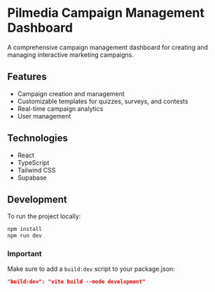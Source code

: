 
# Pilmedia Campaign Management Dashboard

A comprehensive campaign management dashboard for creating and managing interactive marketing campaigns.

## Features
- Campaign creation and management
- Customizable templates for quizzes, surveys, and contests
- Real-time campaign analytics
- User management

## Technologies
- React
- TypeScript
- Tailwind CSS
- Supabase

## Development
To run the project locally:

```bash
npm install
npm run dev
```

### Important
Make sure to add a `build:dev` script to your package.json:
```json
"build:dev": "vite build --mode development"
```
